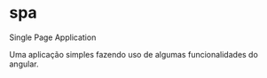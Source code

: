# spa
Single Page Application

Uma aplicação simples fazendo uso de algumas funcionalidades do angular.
